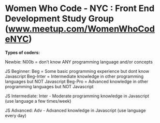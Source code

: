Women Who Code - NYC : Front End Development Study Group (www.meetup.com/WomenWhoCodeNYC)
==========  

**Types of coders:**

Newbie:
N00b = don’t know ANY programming language and/or concepts

JS Beginner:
Beg = Some basic programming experience but dont know Javascript
Beg-Inter = Intermediate knowledge in other programming languages but NOT Javascript
Beg-Pro = Advanced knowledge in other programming languages but NOT Javascript

JS Intermediate:
Inter - Moderate programming knowledge in Javascript (use language a few times/week)

JS Advanced:
Adv - Advanced knowledge in Javascript (use language every day)
